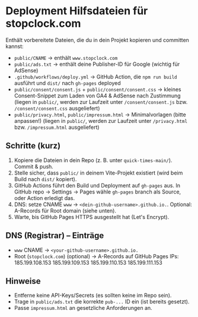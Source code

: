 # Deployment Hilfsdateien für stopclock.com

Enthält vorbereitete Dateien, die du in dein Projekt kopieren und committen kannst:

- `public/CNAME` → enthält `www.stopclock.com`
- `public/ads.txt` → enthält deine Publisher-ID für Google (wichtig für AdSense)
- `.github/workflows/deploy.yml` → GitHub Action, die `npm run build` ausführt und `dist/` nach `gh-pages` deployed
- `public/consent/consent.js` + `public/consent/consent.css` → kleines Consent-Snippet zum Laden von GA4 & AdSense nach Zustimmung (liegen in `public/`, werden zur Laufzeit unter `/consent/consent.js` bzw. `/consent/consent.css` ausgeliefert)
- `public/privacy.html`, `public/impressum.html` → Minimalvorlagen (bitte anpassen!) (liegen in `public/`, werden zur Laufzeit unter `/privacy.html` bzw. `/impressum.html` ausgeliefert)

## Schritte (kurz)
1. Kopiere die Dateien in dein Repo (z. B. unter `quick-times-main/`). Commit & push.
2. Stelle sicher, dass `public/` in deinem Vite-Projekt existiert (wird beim Build nach `dist/` kopiert).
3. GitHub Actions führt den Build und Deployment auf `gh-pages` aus. In GitHub repo -> Settings -> Pages wähle `gh-pages` branch als Source, oder Action erledigt das.
4. DNS: setze CNAME `www` -> `<dein-github-username>.github.io.`. Optional: A-Records für Root domain (siehe unten).
5. Warte, bis GitHub Pages HTTPS ausgestellt hat (Let's Encrypt).

## DNS (Registrar) – Einträge
- `www` CNAME → `<your-github-username>.github.io.`
- Root (`stopclock.com`) (optional) → A-Records auf GitHub Pages IPs:
  185.199.108.153
  185.199.109.153
  185.199.110.153
  185.199.111.153

## Hinweise
- Entferne keine API-Keys/Secrets (es sollten keine im Repo sein).
- Trage in `public/ads.txt` die korrekte `pub-...` ID ein (ist bereits gesetzt).
- Passe `impressum.html` an gesetzliche Anforderungen an.
